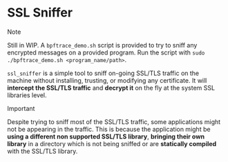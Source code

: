 # SSL Sniffer

> [!NOTE]
> Still in WIP. A `bpftrace_demo.sh` script is provided to try to sniff any encrypted messages on a provided program.
> Run the script with `sudo ./bpftrace_demo.sh <program_name/path>`.

`ssl_sniffer` is a simple tool to sniff on-going SSL/TLS traffic on the machine without installing, trusting, or modifying any certificate. It will **intercept the SSL/TLS traffic** and **decrypt it** on the fly at the system SSL libraries level.

> [!IMPORTANT]
> Despite trying to sniff most of the SSL/TLS traffic, some applications might not be appearing in the traffic. This is because the application might be **using a different non supported SSL/TLS library**, **bringing their own library** in a directory which is not being sniffed or are **statically compiled** with the SSL/TLS library.
